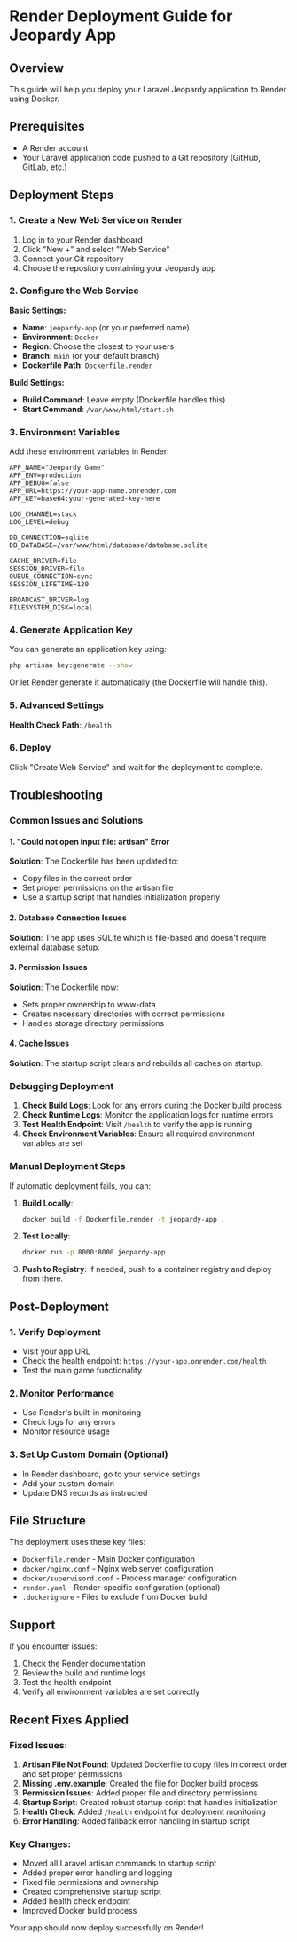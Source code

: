# Render Deployment Guide for Jeopardy App

## Overview
This guide will help you deploy your Laravel Jeopardy application to Render using Docker.

## Prerequisites
- A Render account
- Your Laravel application code pushed to a Git repository (GitHub, GitLab, etc.)

## Deployment Steps

### 1. Create a New Web Service on Render

1. Log in to your Render dashboard
2. Click "New +" and select "Web Service"
3. Connect your Git repository
4. Choose the repository containing your Jeopardy app

### 2. Configure the Web Service

**Basic Settings:**
- **Name**: `jeopardy-app` (or your preferred name)
- **Environment**: `Docker`
- **Region**: Choose the closest to your users
- **Branch**: `main` (or your default branch)
- **Dockerfile Path**: `Dockerfile.render`

**Build Settings:**
- **Build Command**: Leave empty (Dockerfile handles this)
- **Start Command**: `/var/www/html/start.sh`

### 3. Environment Variables

Add these environment variables in Render:

```
APP_NAME="Jeopardy Game"
APP_ENV=production
APP_DEBUG=false
APP_URL=https://your-app-name.onrender.com
APP_KEY=base64:your-generated-key-here

LOG_CHANNEL=stack
LOG_LEVEL=debug

DB_CONNECTION=sqlite
DB_DATABASE=/var/www/html/database/database.sqlite

CACHE_DRIVER=file
SESSION_DRIVER=file
QUEUE_CONNECTION=sync
SESSION_LIFETIME=120

BROADCAST_DRIVER=log
FILESYSTEM_DISK=local
```

### 4. Generate Application Key

You can generate an application key using:
```bash
php artisan key:generate --show
```

Or let Render generate it automatically (the Dockerfile will handle this).

### 5. Advanced Settings

**Health Check Path**: `/health`

### 6. Deploy

Click "Create Web Service" and wait for the deployment to complete.

## Troubleshooting

### Common Issues and Solutions

#### 1. "Could not open input file: artisan" Error
**Solution**: The Dockerfile has been updated to:
- Copy files in the correct order
- Set proper permissions on the artisan file
- Use a startup script that handles initialization properly

#### 2. Database Connection Issues
**Solution**: The app uses SQLite which is file-based and doesn't require external database setup.

#### 3. Permission Issues
**Solution**: The Dockerfile now:
- Sets proper ownership to www-data
- Creates necessary directories with correct permissions
- Handles storage directory permissions

#### 4. Cache Issues
**Solution**: The startup script clears and rebuilds all caches on startup.

### Debugging Deployment

1. **Check Build Logs**: Look for any errors during the Docker build process
2. **Check Runtime Logs**: Monitor the application logs for runtime errors
3. **Test Health Endpoint**: Visit `/health` to verify the app is running
4. **Check Environment Variables**: Ensure all required environment variables are set

### Manual Deployment Steps

If automatic deployment fails, you can:

1. **Build Locally**:
   ```bash
   docker build -f Dockerfile.render -t jeopardy-app .
   ```

2. **Test Locally**:
   ```bash
   docker run -p 8000:8000 jeopardy-app
   ```

3. **Push to Registry**: If needed, push to a container registry and deploy from there.

## Post-Deployment

### 1. Verify Deployment
- Visit your app URL
- Check the health endpoint: `https://your-app.onrender.com/health`
- Test the main game functionality

### 2. Monitor Performance
- Use Render's built-in monitoring
- Check logs for any errors
- Monitor resource usage

### 3. Set Up Custom Domain (Optional)
- In Render dashboard, go to your service settings
- Add your custom domain
- Update DNS records as instructed

## File Structure

The deployment uses these key files:
- `Dockerfile.render` - Main Docker configuration
- `docker/nginx.conf` - Nginx web server configuration
- `docker/supervisord.conf` - Process manager configuration
- `render.yaml` - Render-specific configuration (optional)
- `.dockerignore` - Files to exclude from Docker build

## Support

If you encounter issues:
1. Check the Render documentation
2. Review the build and runtime logs
3. Test the health endpoint
4. Verify all environment variables are set correctly

## Recent Fixes Applied

### Fixed Issues:
1. **Artisan File Not Found**: Updated Dockerfile to copy files in correct order and set proper permissions
2. **Missing .env.example**: Created the file for Docker build process
3. **Permission Issues**: Added proper file and directory permissions
4. **Startup Script**: Created robust startup script that handles initialization
5. **Health Check**: Added `/health` endpoint for deployment monitoring
6. **Error Handling**: Added fallback error handling in startup script

### Key Changes:
- Moved all Laravel artisan commands to startup script
- Added proper error handling and logging
- Fixed file permissions and ownership
- Created comprehensive startup script
- Added health check endpoint
- Improved Docker build process

Your app should now deploy successfully on Render!
